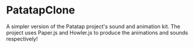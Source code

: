 # PatatapClone

A simpler version of the Patatap project's sound and animation kit. The project uses Paper.js and Howler.js
to produce the animations and sounds respectively!

